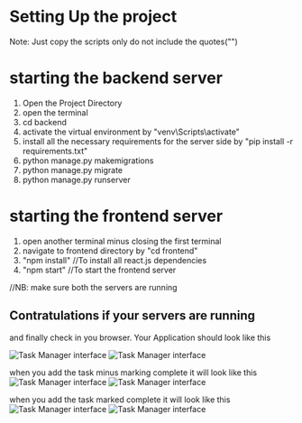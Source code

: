 # Setting Up the project
Note: Just copy the scripts only do not include the quotes("")

  # starting the backend server
1. Open the Project Directory
2. open the terminal
3. cd backend
4. activate the virtual environment by "venv\Scripts\activate"
5. install all the necessary requirements for the server side by
"pip install -r requirements.txt"
6. python manage.py makemigrations
7. python manage.py migrate
8. python manage.py runserver

# starting the frontend server
1. open another terminal minus closing the first terminal
2. navigate to frontend directory by "cd frontend"
3. "npm install" //To install all react.js dependencies
4. "npm start" //To start the frontend server

//NB: make sure both the servers are running

##  Contratulations if your servers are running
and finally check in you browser.
Your Application should look like this

 ![Task Manager interface](./frontend/assets/images/1.png)
 ![Task Manager interface](./frontend/assets/images/2.png)

when you add the task minus marking complete it will look like this
 ![Task Manager interface](./frontend/assets/images/3.png)
 ![Task Manager interface](./frontend/assets/images/4.png)

when you add the task marked complete it will look like this
 ![Task Manager interface](./frontend/assets/images/5.png)
 ![Task Manager interface](./frontend/assets/images/6.png)
  
